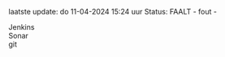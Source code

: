 laatste update: 
do 11-04-2024 15:24   uur 
Status: FAALT - fout - 
<div class="service R">Jenkins</div><div class="service R">Sonar</div><div class="service R">git</div>